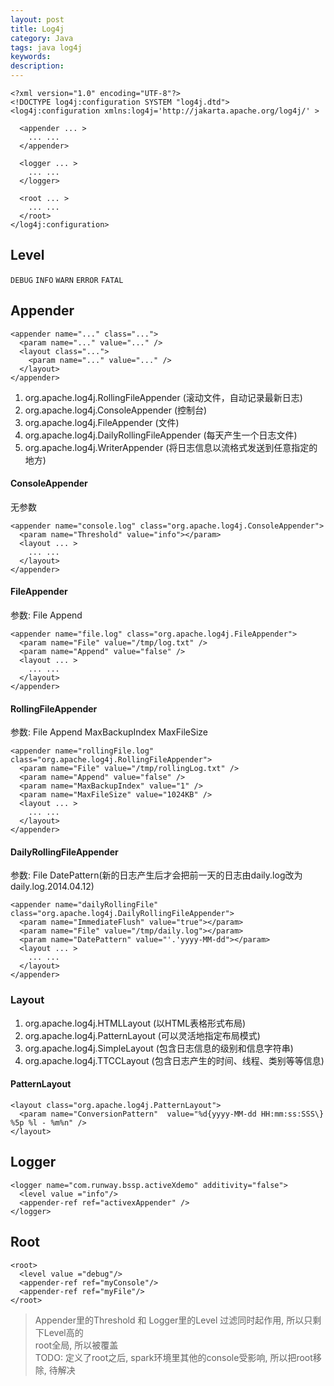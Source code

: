 ```yaml
---
layout: post
title: Log4j
category: Java
tags: java log4j
keywords:
description:
---
```


```
<?xml version="1.0" encoding="UTF-8"?>  
<!DOCTYPE log4j:configuration SYSTEM "log4j.dtd">  
<log4j:configuration xmlns:log4j='http://jakarta.apache.org/log4j/' >  

  <appender ... >  
    ... ...  
  </appender>  
  
  <logger ... >  
    ... ...  
  </logger>  
  
  <root ... >  
    ... ...  
  </root>  
</log4j:configuration>  
```  

## Level  

`DEBUG`  `INFO`  `WARN`  `ERROR`  `FATAL`  

## Appender  

```
<appender name="..." class="...">  
  <param name="..." value="..." />  
  <layout class="...">  
    <param name="..." value="..." />  
  </layout>  
</appender>  
```  

1. org.apache.log4j.RollingFileAppender (滚动文件，自动记录最新日志)
2. org.apache.log4j.ConsoleAppender (控制台)
3. org.apache.log4j.FileAppender (文件)
4. org.apache.log4j.DailyRollingFileAppender (每天产生一个日志文件)
5. org.apache.log4j.WriterAppender (将日志信息以流格式发送到任意指定的地方)

#### ConsoleAppender  

无参数

```
<appender name="console.log" class="org.apache.log4j.ConsoleAppender">  
  <param name="Threshold" value="info"></param>
  <layout ... >  
    ... ...  
  </layout>  
</appender>  
```  

#### FileAppender  

参数: File Append  

```
<appender name="file.log" class="org.apache.log4j.FileAppender">  
  <param name="File" value="/tmp/log.txt" />  
  <param name="Append" value="false" />  
  <layout ... >  
    ... ...  
  </layout>  
</appender>  
```

#### RollingFileAppender  

参数: File Append MaxBackupIndex MaxFileSize  

```
<appender name="rollingFile.log" class="org.apache.log4j.RollingFileAppender">  
  <param name="File" value="/tmp/rollingLog.txt" />  
  <param name="Append" value="false" />  
  <param name="MaxBackupIndex" value="1" />  
  <param name="MaxFileSize" value="1024KB" />  
  <layout ... >  
    ... ...  
  </layout>  
</appender>  
```  

#### DailyRollingFileAppender  

参数: File DatePattern(新的日志产生后才会把前一天的日志由daily.log改为daily.log.2014.04.12)  

```
<appender name="dailyRollingFile" class="org.apache.log4j.DailyRollingFileAppender">  
  <param name="ImmediateFlush" value="true"></param>  
  <param name="File" value="/tmp/daily.log"></param>  
  <param name="DatePattern" value="'.'yyyy-MM-dd"></param>  
  <layout ... >  
    ... ...  
  </layout>  
</appender>
```  

### Layout  

1. org.apache.log4j.HTMLLayout (以HTML表格形式布局)
2. org.apache.log4j.PatternLayout (可以灵活地指定布局模式)
3. org.apache.log4j.SimpleLayout (包含日志信息的级别和信息字符串)
4. org.apache.log4j.TTCCLayout (包含日志产生的时间、线程、类别等等信息)
 
####  PatternLayout  

```
<layout class="org.apache.log4j.PatternLayout">  
  <param name="ConversionPattern"  value="%d{yyyy-MM-dd HH:mm:ss:SSS\} %5p %l - %m%n" />
</layout>  
```  

## Logger  

```
<logger name="com.runway.bssp.activeXdemo" additivity="false">  
  <level value ="info"/>  
  <appender-ref ref="activexAppender" />  
</logger>  
```  

## Root  

```
<root>  
  <level value ="debug"/>  
  <appender-ref ref="myConsole"/>  
  <appender-ref ref="myFile"/>  
</root>  
```  

> Appender里的Threshold 和 Logger里的Level 过滤同时起作用, 所以只剩下Level高的  
> root全局, 所以被覆盖  
> TODO: 定义了root之后, spark环境里其他的console受影响, 所以把root移除, 待解决  